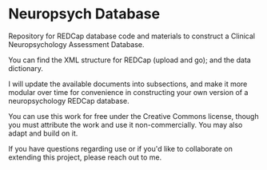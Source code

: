 # Neuropsych Database
Repository for REDCap database code and materials to construct a Clinical Neuropsychology Assessment Database. 

You can find the XML structure for REDCap (upload and go); and the data dictionary. 

I will update the available documents into subsections, and make it more modular over time for convenience in constructing your own version of a neuropsychology REDCap database. 

You can use this work for free under the Creative Commons license, though you must attribute the work and use it non-commercially. You may also adapt and build on it. 

If you have questions regarding use or if you'd like to collaborate on extending this project, please reach out to me.
